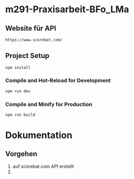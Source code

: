 # m291-Praxisarbeit-BFo_LMa

## Website für API

```sh
https://www.scorebat.com/
```

## Project Setup

```sh
npm install
```

### Compile and Hot-Reload for Development

```sh
npm run dev
```

### Compile and Minify for Production

```sh
npm run build
```


# Dokumentation

## Vorgehen
1. auf scorebat.com API erstellt
2. 